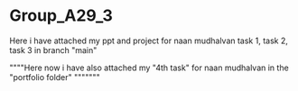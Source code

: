 # Group_A29_3

Here i have attached my ppt and project for naan mudhalvan task 1, task 2, task 3 in branch "main" 
 
""""Here now i have also attached my "4th task" for naan mudhalvan in the "portfolio folder" """""""

